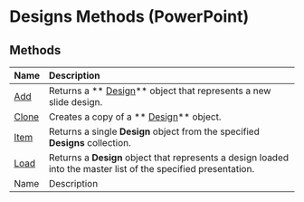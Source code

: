 
# Designs Methods (PowerPoint)

## Methods



|**Name**|**Description**|
|:-----|:-----|
| [Add](00608390-a12b-d698-36a6-ded2df3cc26a.md)|Returns a  ** [Design](3b02c779-8313-9512-c8d9-cf8a3883229f.md)** object that represents a new slide design.|
| [Clone](2365a43f-8adc-ad26-97fc-0376aedf0b80.md)|Creates a copy of a  ** [Design](3b02c779-8313-9512-c8d9-cf8a3883229f.md)** object.|
| [Item](62843698-605b-50b1-8de4-d5b6fa5e1df8.md)|Returns a single  **Design** object from the specified **Designs** collection.|
| [Load](8926e038-4b01-da8d-3e0f-6b5cdd82f1c7.md)|Returns a  **Design** object that represents a design loaded into the master list of the specified presentation.|
|Name|Description|
